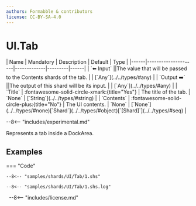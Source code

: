```yaml
---
authors: Formabble & contributors
license: CC-BY-SA-4.0
---
```



# UI.Tab

<div class="sh-parameters" markdown="1">
| Name | Mandatory | Description | Default | Type |
|------|---------------------|-------------|---------|------|
| `⬅️ Input` ||The value that will be passed to the Contents shards of the tab. | | [`Any`](../../types/#any) |
| `Output ➡️` ||The output of this shard will be its input. | | [`Any`](../../types/#any) |
| `Title` | :fontawesome-solid-circle-xmark:{title="Yes"}  | The title of the tab. | `None` | [`String`](../../types/#string) |
| `Contents` | :fontawesome-solid-circle-plus:{title="No"}  | The UI contents. | `None` | [`None`](../../types/#none)[`Shard`](../../types/#object)[`[Shard]`](../../types/#seq) |

</div>

--8<-- "includes/experimental.md"

Represents a tab inside a DockArea.

## Examples

=== "Code"

  ```x86asm linenums="1"
  --8<-- "samples/shards/UI/Tab/1.shs"
  ```

  ```
  --8<-- "samples/shards/UI/Tab/1.shs.log"
  ```
&nbsp;
--8<-- "includes/license.md"

